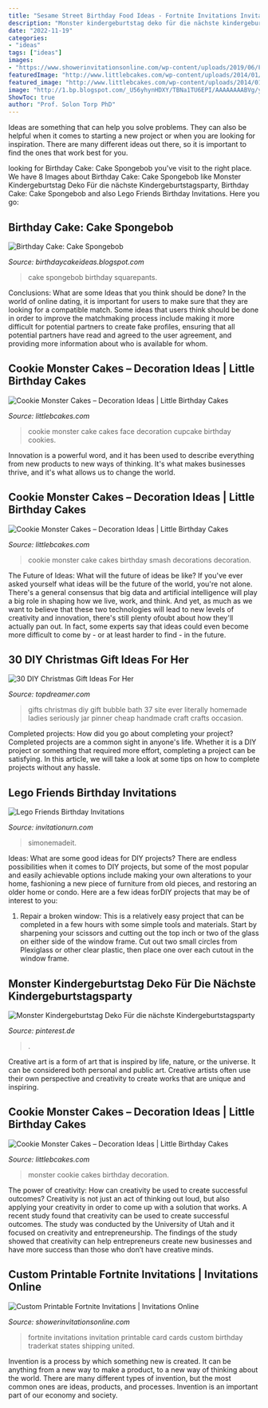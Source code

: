 ```yaml
---
title: "Sesame Street Birthday Food Ideas - Fortnite Invitations Invitation Printable Card Cards Custom Birthday Traderkat States Shipping United"
description: "Monster kindergeburtstag deko für die nächste kindergeburtstagsparty"
date: "2022-11-19"
categories:
- "ideas"
tags: ["ideas"]
images:
- "https://www.showerinvitationsonline.com/wp-content/uploads/2019/06/Free-Fortnite-Invitation-Card-1024x597.jpg"
featuredImage: "http://www.littlebcakes.com/wp-content/uploads/2014/01/Cookie-Monster-Cake-Images.jpg"
featured_image: "http://www.littlebcakes.com/wp-content/uploads/2014/01/Cookie-Monster-Cake-Pictures.jpg"
image: "http://1.bp.blogspot.com/_U56yhynHDXY/TBNa1TU6EPI/AAAAAAAABVg/yA9HAqXfmto/s1600/Spongebob+Squarepants+cake+2.JPG"
ShowToc: true
author: "Prof. Solon Torp PhD"
---
```



Ideas are something that can help you solve problems. They can also be helpful when it comes to starting a new project or when you are looking for inspiration. There are many different ideas out there, so it is important to find the ones that work best for you.

	

		
looking for Birthday Cake: Cake Spongebob you've visit to the right place. We have 8 Images about Birthday Cake: Cake Spongebob like Monster Kindergeburtstag Deko Für die nächste Kindergeburtstagsparty, Birthday Cake: Cake Spongebob and also Lego Friends Birthday Invitations. Here you go:
		
    
## Birthday Cake: Cake Spongebob

<img loading=lazy src="http://1.bp.blogspot.com/_U56yhynHDXY/TBNa1TU6EPI/AAAAAAAABVg/yA9HAqXfmto/s1600/Spongebob+Squarepants+cake+2.JPG" onerror="this.onerror=null;this.src='https://tse3.mm.bing.net/th?id=OIP.aO_xeHnUIEP0BNoMSb4l7QHaJ4&amp;pid=15.1';" alt="Birthday Cake: Cake Spongebob">

_Source: birthdaycakeideas.blogspot.com_

>cake spongebob birthday squarepants. 

	

Conclusions: What are some Ideas that you think should be done?
In the world of online dating, it is important for users to make sure that they are looking for a compatible match. Some ideas that users think should be done in order to improve the matchmaking process include making it more difficult for potential partners to create fake profiles, ensuring that all potential partners have read and agreed to the user agreement, and providing more information about who is available for whom.

    
## Cookie Monster Cakes – Decoration Ideas | Little Birthday Cakes

<img loading=lazy src="http://www.littlebcakes.com/wp-content/uploads/2014/01/Cookie-Monster-Cake-Pictures.jpg" onerror="this.onerror=null;this.src='https://tse3.mm.bing.net/th?id=OIP.Uwrj9sjURIxg2z46YxbhQQHaJ4&amp;pid=15.1';" alt="Cookie Monster Cakes – Decoration Ideas | Little Birthday Cakes">

_Source: littlebcakes.com_

>cookie monster cake cakes face decoration cupcake birthday cookies. 

	

Innovation is a powerful word, and it has been used to describe everything from new products to new ways of thinking. It's what makes businesses thrive, and it's what allows us to change the world.

    
## Cookie Monster Cakes – Decoration Ideas | Little Birthday Cakes

<img loading=lazy src="http://www.littlebcakes.com/wp-content/uploads/2014/01/Cookie-Monster-Cake-Images.jpg" onerror="this.onerror=null;this.src='https://tse2.mm.bing.net/th?id=OIP.gYPMEUX7O8_32fMGseBwYAHaFi&amp;pid=15.1';" alt="Cookie Monster Cakes – Decoration Ideas | Little Birthday Cakes">

_Source: littlebcakes.com_

>cookie monster cake cakes birthday smash decorations decoration. 

	

The Future of Ideas: What will the future of ideas be like?
If you've ever asked yourself what ideas will be the future of the world, you're not alone. There's a general consensus that big data and artificial intelligence will play a big role in shaping how we live, work, and think. And yet, as much as we want to believe that these two technologies will lead to new levels of creativity and innovation, there's still plenty ofoubt about how they'll actually pan out. In fact, some experts say that ideas could even become more difficult to come by - or at least harder to find - in the future.

    
## 30 DIY Christmas Gift Ideas For Her

<img loading=lazy src="https://www.topdreamer.com/wp-content/uploads/2013/11/Christmas-Gift-for-her12.jpg" onerror="this.onerror=null;this.src='https://tse1.mm.bing.net/th?id=OIP.eDg-rf3y4Sp0kxktz_dq8AHaLY&amp;pid=15.1';" alt="30 DIY Christmas Gift Ideas For Her">

_Source: topdreamer.com_

>gifts christmas diy gift bubble bath 37 site ever literally homemade ladies seriously jar pinner cheap handmade craft crafts occasion. 

	

Completed projects: How did you go about completing your project?
Completed projects are a common sight in anyone's life. Whether it is a DIY project or something that required more effort, completing a project can be satisfying. In this article, we will take a look at some tips on how to complete projects without any hassle.

    
## Lego Friends Birthday Invitations

<img loading=lazy src="https://www.invitationurn.com/wp-content/uploads/2016/08/lego_friends_birthday_invitations_free_printable.png" onerror="this.onerror=null;this.src='https://tse1.mm.bing.net/th?id=OIP.fDF7-UaSMGXU_tlhGG1oGgHaKm&amp;pid=15.1';" alt="Lego Friends Birthday Invitations">

_Source: invitationurn.com_

>simonemadeit. 

	

Ideas: What are some good ideas for DIY projects?
There are endless possibilities when it comes to DIY projects, but some of the most popular and easily achievable options include making your own alterations to your home, fashioning a new piece of furniture from old pieces, and restoring an older home or condo. Here are a few ideas forDIY projects that may be of interest to you: 
1. Repair a broken window: This is a relatively easy project that can be completed in a few hours with some simple tools and materials. Start by sharpening your scissors and cutting out the top inch or two of the glass on either side of the window frame. Cut out two small circles from Plexiglass or other clear plastic, then place one over each cutout in the window frame.

    
## Monster Kindergeburtstag Deko Für Die Nächste Kindergeburtstagsparty

<img loading=lazy src="https://i.pinimg.com/736x/54/ba/e4/54bae48bb3de16be5d9c98024c16efc8.jpg" onerror="this.onerror=null;this.src='https://tse1.mm.bing.net/th?id=OIP.dFfS4l_6IHFqBKRZjv3_AgHaJ4&amp;pid=15.1';" alt="Monster Kindergeburtstag Deko Für die nächste Kindergeburtstagsparty">

_Source: pinterest.de_

>. 

	

Creative art is a form of art that is inspired by life, nature, or the universe. It can be considered both personal and public art. Creative artists often use their own perspective and creativity to create works that are unique and inspiring.

    
## Cookie Monster Cakes – Decoration Ideas | Little Birthday Cakes

<img loading=lazy src="http://www.littlebcakes.com/wp-content/uploads/2014/01/Cookie-Monster-Cakes-Images.jpg" onerror="this.onerror=null;this.src='https://tse2.mm.bing.net/th?id=OIP.Zh5ECvn-vVN4yezZeugDcgHaJ4&amp;pid=15.1';" alt="Cookie Monster Cakes – Decoration Ideas | Little Birthday Cakes">

_Source: littlebcakes.com_

>monster cookie cakes birthday decoration. 

	

The power of creativity: How can creativity be used to create successful outcomes?
Creativity is not just an act of thinking out loud, but also applying your creativity in order to come up with a solution that works. A recent study found that creativity can be used to create successful outcomes. The study was conducted by the University of Utah and it focused on creativity and entrepreneurship. The findings of the study showed that creativity can help entrepreneurs create new businesses and have more success than those who don’t have creative minds.

    
## Custom Printable Fortnite Invitations | Invitations Online

<img loading=lazy src="https://www.showerinvitationsonline.com/wp-content/uploads/2019/06/Free-Fortnite-Invitation-Card-1024x597.jpg" onerror="this.onerror=null;this.src='https://tse3.mm.bing.net/th?id=OIP.TulsibmLtYr0OeeMvJMWoAHaEU&amp;pid=15.1';" alt="Custom Printable Fortnite Invitations | Invitations Online">

_Source: showerinvitationsonline.com_

>fortnite invitations invitation printable card cards custom birthday traderkat states shipping united. 

	

Invention is a process by which something new is created. It can be anything from a new way to make a product, to a new way of thinking about the world. There are many different types of invention, but the most common ones are ideas, products, and processes. Invention is an important part of our economy and society.

